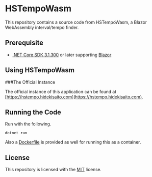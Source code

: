 # HSTempoWasm

This repository contains a source code from HSTempoWasm, a Blazor WebAssembly interval/tempo finder.

## Prerequisite

- [.NET Core SDK 3.1.300](https://dotnet.microsoft.com/download/dotnet-core/3.1) or later supporting [Blazor](https://blazor.net)

## Using HSTempoWasm

###The Official Instance

The official instance of this application can be found at [https://hstempo.hidekisaito.com](https://hstempo.hidekisaito.com).

## Running the Code

Run with the following.

```
dotnet run
```

Also a [Dockerfile](Dockerfile) is provided as well for running this as a container.

## License

This repository is licensed with the [MIT](LICENSE) license.